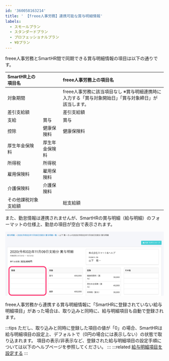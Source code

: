 ```yaml
---
id: '360058163214'
title: ' 【freee人事労務】連携可能な賞与明細情報'
labels:
  - スモールプラン
  - スタンダードプラン
  - プロフェッショナルプラン
  - ¥0プラン
---
```

freee人事労務とSmartHR間で同期できる賞与明細情報の項目は以下の通りです。

| SmartHR上の項目名 |  | freee人事労務上の項目名 |
| :-- | :-- | :-- |
| 対象期間 |  | freee人事労務に該当項目なし ※賞与明細連携時に入力する「賞与対象開始日」「賞与対象締日」が該当します。 |
| 差引支給額 |  | 差引支給額 |
| 支給  | 賞与 | 賞与 |
| 控除    | 健康保険料 | 健康保険料 |
| 厚生年金保険料  | 厚生年金保険料 |
| 所得税 | 所得税 |
| 雇用保険料 | 雇用保険料 |
| 介護保険料 | 介護保険料 |
| その他課税対象支給額    |  | 総支給額  |

また、勤怠情報は連携されませんが、SmartHRの賞与明細（給与明細）のフォーマットの仕様上、勤怠の項目が空白で表示されます。

![_________2019___01__08_31____________SmartHR____________.png](./_________2019___01__08_31____________SmartHR____________.png)

freee人事労務から連携する賞与明細情報に「SmartHRに登録されていない給与明細項目」があった場合は、取り込みと同時に、給与明細項目も自動で登録されます。

:::tips
ただし、取り込みと同時に登録した項目の値が「0」の場合、SmartHRは給与明細項目の設定上、デフォルトで（0円の場合には表示しない）の状態で取り込まれます。
項目の表示/非表示など、登録された給与明細項目の設定手順については以下のヘルプページを参照してください。
:::
:::related
[給与明細項目を設定する](https://knowledge.smarthr.jp/hc/ja/articles/360026265193)
:::
